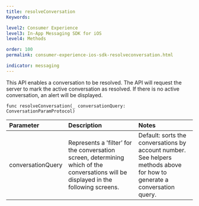 ```yaml
---
title: resolveConversation
Keywords:

level2: Consumer Experience
level3: In-App Messaging SDK for iOS
level4: Methods

order: 100
permalink: consumer-experience-ios-sdk-resolveconversation.html

indicator: messaging
---
```


This API enables a conversation to be resolved. The API will request the server to mark the active conversation as resolved. If there is no active conversation, an alert will be displayed. 

`func resolveConversation(_ conversationQuery: ConversationParamProtocol)`


| Parameter | Description | Notes |
| :--- | :--- | :--- |
| conversationQuery | Represents a 'filter’ for the conversation screen, determining which of the conversations will be displayed in the following screens. | Default: sorts the conversations by account number. <br> See helpers methods above for how to generate a conversation query. |